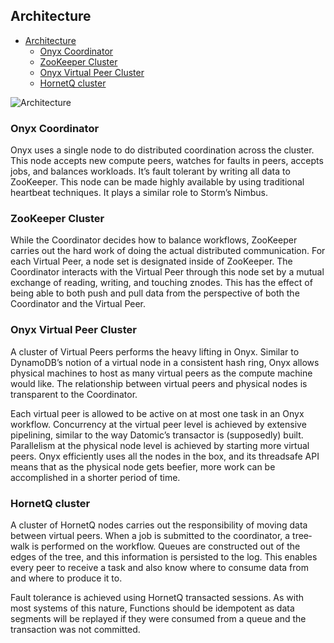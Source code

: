 ## Architecture

<!-- START doctoc generated TOC please keep comment here to allow auto update -->
<!-- DON'T EDIT THIS SECTION, INSTEAD RE-RUN doctoc TO UPDATE -->

- [Architecture](#architecture)
  - [Onyx Coordinator](#onyx-coordinator)
  - [ZooKeeper Cluster](#zookeeper-cluster)
  - [Onyx Virtual Peer Cluster](#onyx-virtual-peer-cluster)
  - [HornetQ cluster](#hornetq-cluster)

<!-- END doctoc generated TOC please keep comment here to allow auto update -->

![Architecture](http://i.imgur.com/ZfNfLb7.png)

### Onyx Coordinator

Onyx uses a single node to do distributed coordination across the cluster. This node accepts new compute peers, watches for faults in peers, accepts jobs, and balances workloads. It’s fault tolerant by writing all data to ZooKeeper. This node can be made highly available by using traditional heartbeat techniques. It plays a similar role to Storm’s Nimbus.

### ZooKeeper Cluster

While the Coordinator decides how to balance workflows, ZooKeeper carries out the hard work of doing the actual distributed communication. For each Virtual Peer, a node set is designated inside of ZooKeeper. The Coordinator interacts with the Virtual Peer through this node set by a mutual exchange of reading, writing, and touching znodes. This has the effect of being able to both push and pull data from the perspective of both the Coordinator and the Virtual Peer.

### Onyx Virtual Peer Cluster

A cluster of Virtual Peers performs the heavy lifting in Onyx. Similar to DynamoDB’s notion of a virtual node in a consistent hash ring, Onyx allows physical machines to host as many virtual peers as the compute machine would like. The relationship between virtual peers and physical nodes is transparent to the Coordinator.

Each virtual peer is allowed to be active on at most one task in an Onyx workflow. Concurrency at the virtual peer level is achieved by extensive pipelining, similar to the way Datomic’s transactor is (supposedly) built. Parallelism at the physical node level is achieved by starting more virtual peers. Onyx efficiently uses all the nodes in the box, and its thread­safe API means that as the physical node gets beefier, more work can be accomplished in a shorter period of time.

### HornetQ cluster

A cluster of HornetQ nodes carries out the responsibility of moving data between virtual peers. When a job is submitted to the coordinator, a tree­walk is performed on the workflow. Queues are constructed out of the edges of the tree, and this information is persisted to the log. This enables every peer to receive a task and also know where to consume data from and where to produce it to.

Fault tolerance is achieved using HornetQ transacted sessions. As with most systems of this nature, Functions should be idempotent as data segments will be replayed if they were consumed from a queue and the transaction was not committed.

